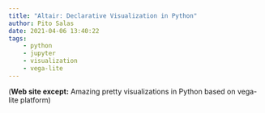 ```yaml
---
title: "Altair: Declarative Visualization in Python"
author: Pito Salas
date: 2021-04-06 13:40:22
tags:
    - python
    - jupyter
    - visualization
    - vega-lite
---
```



(**Web site except:** Amazing pretty visualizations in Python based on vega-lite platform) 
